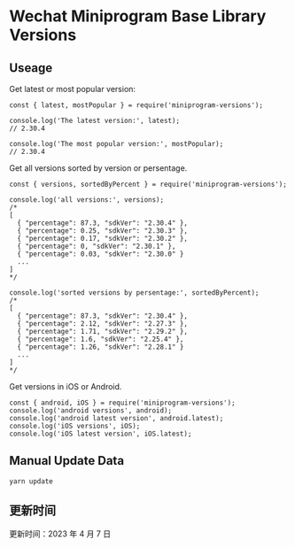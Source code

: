 
# Wechat Miniprogram Base Library Versions

## Useage

Get latest or most popular version:

```;
const { latest, mostPopular } = require('miniprogram-versions');

console.log('The latest version:', latest);
// 2.30.4

console.log('The most popular version:', mostPopular);
// 2.30.4

```

Get all versions sorted by version or persentage.

```
const { versions, sortedByPercent } = require('miniprogram-versions');

console.log('all versions:', versions);
/*
[
  { "percentage": 87.3, "sdkVer": "2.30.4" },
  { "percentage": 0.25, "sdkVer": "2.30.3" },
  { "percentage": 0.17, "sdkVer": "2.30.2" },
  { "percentage": 0, "sdkVer": "2.30.1" },
  { "percentage": 0.03, "sdkVer": "2.30.0" }
  ...
]
*/

console.log('sorted versions by persentage:', sortedByPercent);
/*
[
  { "percentage": 87.3, "sdkVer": "2.30.4" },
  { "percentage": 2.12, "sdkVer": "2.27.3" },
  { "percentage": 1.71, "sdkVer": "2.29.2" },
  { "percentage": 1.6, "sdkVer": "2.25.4" },
  { "percentage": 1.26, "sdkVer": "2.28.1" }
  ...
]
*/
```

Get versions in iOS or Android.

```
const { android, iOS } = require('miniprogram-versions');
console.log('android versions', android);
console.log('android latest version', android.latest);
console.log('iOS versions', iOS);
console.log('iOS latest version', iOS.latest);
```

## Manual Update Data

```
yarn update
```

## 更新时间

更新时间：2023 年 4 月 7 日
